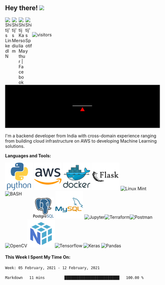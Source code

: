 
## Hey there! <img src="https://media.giphy.com/media/hvRJCLFzcasrR4ia7z/giphy.gif" width="25px">

<a  href="https://www.linkedin.com/in/shitijkarsolia/">

<img  align="left"  alt="Shitij's LinkedIN"  width="22px"  src="https://raw.githubusercontent.com/peterthehan/peterthehan/master/assets/linkedin.svg"  />

</a>

<a  href="https://medium.com/@shitijkarsolia">

<img  align="left"  alt="Shitij's Medium"  width="22px"  src="https://cdns.iconmonstr.com/wp-content/assets/preview/2018/240/iconmonstr-medium-3.png"  />

</a>

<a  href="https://www.facebook.com/shitijkarsolia/">

<img  align="left"  alt="Shitij Karsolia Mathur | Facebook"  width="22px"  src="https://raw.githubusercontent.com/peterthehan/peterthehan/f9fd89c63d9f8c577d9a5c2c08dfd443b60bc4fa/assets/facebook.svg"  />

</a>

<a  href="https://open.spotify.com/user/9mxlkoekj92pqq0tim87hpr4q">

<img  align="left"  alt="Shitij's Spotify"  width="22px"  src="https://raw.githubusercontent.com/peterthehan/peterthehan/master/assets/spotify.svg"  />

</a>

<br  />

<br  />
  

![visitors](https://visitor-badge.glitch.me/badge?page_id=shitijkarsolia.shitijkarsolia)

<img  alt="GIF"  src="https://raw.githubusercontent.com/shitijkarsolia/shitijkarsolia/main/Intro.gif"/>

  

I'm a backend developer from India with cross-domain experience ranging from building cloud infrastructure on AWS to developing Machine Learning solutions.

**Languages and Tools:**

<a><img  alt="Python"  width="90px" src="https://raw.githubusercontent.com/devicons/devicon/9c6bfdb9783cdfe1018666ed76adcfd3eab6fad6/icons/python/python-original-wordmark.svg" /></a><a> <img  alt="AWS"  width="90px"  src="https://raw.githubusercontent.com/devicons/devicon/9c6bfdb9783cdfe1018666ed76adcfd3eab6fad6/icons/amazonwebservices/amazonwebservices-original-wordmark.svg"/></a> <a><img  alt="Docker"  width="90px"  src="https://raw.githubusercontent.com/devicons/devicon/9c6bfdb9783cdfe1018666ed76adcfd3eab6fad6/icons/docker/docker-original-wordmark.svg"  /></a> <a><img  alt="Flask"  width="90px"  src="https://raw.githubusercontent.com/devicons/devicon/9c6bfdb9783cdfe1018666ed76adcfd3eab6fad6/icons/flask/flask-original-wordmark.svg"  /></a> <a><img  alt="Linux Mint"  width="70px"  src="https://cdn.worldvectorlogo.com/logos/linux-mint.svg"/></a><a><img align="left" alt="BASH"  width="90px"  src="https://camo.githubusercontent.com/a7de91b915d8b286dda762e3683d9a1c961692d43f8349d020ecd54634a823cf/68747470733a2f2f63646e2e7261776769742e636f6d2f6f64622f6f6666696369616c2d626173682d6c6f676f2f6d61737465722f6173736574732f4c6f676f732f4964656e746974792f504e472f424153485f6c6f676f2d7472616e73706172656e742d62672d636f6c6f722e706e67"  /></a><a><img  alt="PostgreSQL"  width="70x" src="https://raw.githubusercontent.com/devicons/devicon/9c6bfdb9783cdfe1018666ed76adcfd3eab6fad6/icons/postgresql/postgresql-original-wordmark.svg"/></a> <a><img  alt="MySQL"  width="90px"  src="https://raw.githubusercontent.com/devicons/devicon/9c6bfdb9783cdfe1018666ed76adcfd3eab6fad6/icons/mysql/mysql-original-wordmark.svg"  /></a> <a><img  alt="Jupyter"  width="70px"  src="https://iconape.com/wp-content/files/si/370990/svg/370990.svg"  /></a><a><img  alt="Terraform"  width="90px"  src="https://www.terraform.io/assets/images/logo-hashicorp-3f10732f.svg"  /></a><a><img  alt="Postman"  width="50px"  src="https://iconape.com/wp-content/files/sw/371325/svg/371325.svg"  />
</a>  <a><img  alt="OpenCV" width="150px"  src="https://seeklogo.com/images/O/opencv-logo-2E094ACFAC-seeklogo.com.png"  /></a><a><img  alt="Numpy"  width="90px"  src="https://raw.githubusercontent.com/valohai/ml-logos/5127528b5baadb77a6ea4b999a47b4e86bf0f98b/numpy.svg"  /></a><a><img   alt="Tensorflow"  width="90px"  src="https://seeklogo.com/images/T/tensorflow-logo-AE5100E55E-seeklogo.com.png" /> </a><a><img  alt="Keras"  width="90px"  src="https://raw.githubusercontent.com/valohai/ml-logos/5127528b5baadb77a6ea4b999a47b4e86bf0f98b/keras-text.svg"  />
</a><a><img  alt="Pandas"  width="90px" src="https://raw.githubusercontent.com/valohai/ml-logos/5127528b5baadb77a6ea4b999a47b4e86bf0f98b/pandas.svg"  />
</a>

  
#### This Week I Spent My Time On:
<!--START_SECTION:waka-->
```text
Week: 05 February, 2021 - 12 February, 2021

Markdown   11 mins         █████████████████████████   100.00 % 
```
<!--END_SECTION:waka-->
